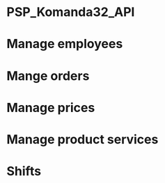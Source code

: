 # PSP_Komanda32_API
# Manage employees
# Mange orders
# Manage prices
# Manage product services
# Shifts

